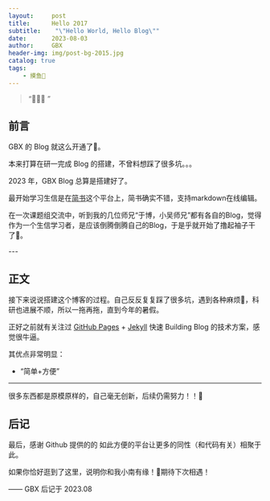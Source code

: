 ```yaml
---
layout:     post
title:      Hello 2017
subtitle:    "\"Hello World, Hello Blog\""
date:       2023-08-03
author:     GBX
header-img: img/post-bg-2015.jpg
catalog: true
tags:
    - 摸鱼🦑
---
```


> “🙉🙉🙉 ”


## 前言

GBX 的 Blog 就这么开通了🥰。

本来打算在研一完成 Blog 的搭建，不曾料想踩了很多坑。。。

2023 年，GBX Blog 总算是搭建好了。

最开始学习生信是在[简书](www.jianshu.com)这个平台上，简书确实不错，支持markdown在线编辑。

在一次课题组交流中，听到我的几位师兄“于博，小吴师兄”都有各自的Blog，觉得作为一个生信学习者，是应该倒腾倒腾自己的Blog，于是乎就开始了撸起袖子干了🥴。

<p id = "build"></p>
---

## 正文

接下来说说搭建这个博客的过程。自己反反复复踩了很多坑，遇到各种麻烦🥶，科研也进展不顺，所以一拖再拖，直到今年的暑假。  

正好之前就有关注过 [GitHub Pages](https://pages.github.com/) + [Jekyll](http://jekyllrb.com/) 快速 Building Blog 的技术方案，感觉很牛逼。

其优点非常明显：

* “简单+方便”


---


很多东西都是原模原样的，自己毫无创新，后续仍需努力！！🥺



## 后记

最后，感谢 Github 提供的的 如此方便的平台让更多的同性（和代码有关）相聚于此。

如果你恰好逛到了这里，说明你和我小南有缘！🧐期待下次相遇！

—— GBX 后记于 2023.08
